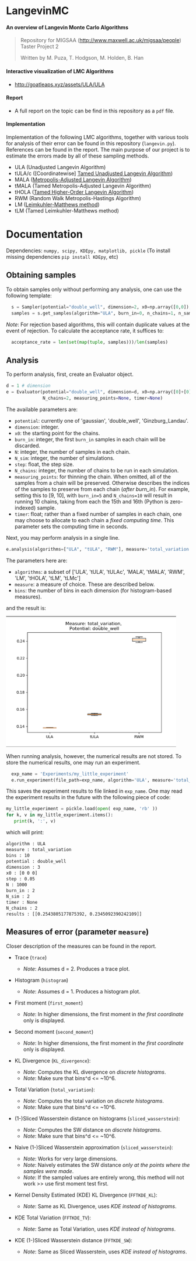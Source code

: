 # LangevinMC

 #### An overview of Langevin Monte Carlo Algorithms
> Repository for MIGSAA (<http://www.maxwell.ac.uk/migsaa/people>) Taster Project 2
>
> Written by M. Puza, T. Hodgson, M. Holden, B. Han

#### Interactive visualization of LMC Algorithms
- <http://goatleaps.xyz/assets/ULA/ULA>

#### Report
- A full report on the topic can be find in this repository as a `pdf` file.

#### Implementation
 Implementation of the following LMC algorithms, together with various tools for
 analysis of their error can be found in this repository (`langevin.py`). References
 can be found in the report. The main purpose of our project is to estimate the errors
 made by all of these sampling methods.

 - ULA (Unadjusted Langevin Algorithm)
 - tULA/c ([Coordinatewise] [Tamed Unadjusted Langevin Algorithm](https://arxiv.org/abs/1710.05559))
 - MALA ([Metropolis-Adjusted Langevin Algorithm](https://pdfs.semanticscholar.org/e86f/414f860a1a70e16d9718c887f4eb59a51f62.pdf))
 - tMALA (Tamed Metropolis-Adjusted Langevin Algorithm)
 - tHOLA ([Tamed Higher-Order Langevin Algorithm](https://arxiv.org/abs/1808.00728))
 - RWM (Random Walk Metropolis-Hastings Algorithm)
 - LM ([Leimkuhler-Matthews method](https://academic.oup.com/amrx/article/2013/1/34/166771))
 - tLM (Tamed Leimkuhler-Matthews method)

# Documentation
Dependencies: `numpy, scipy, KDEpy, matplotlib, pickle` (To install missing dependencies `pip install KDEpy`, etc)

## Obtaining samples

To obtain samples only without performing any analysis, one can use the following template:

``` Python
  s = Sampler(potential="double_well", dimension=2, x0=np.array([0,0]), step=0.1)
  samples = s.get_samples(algorithm="ULA", burn_in=0, n_chains=1, n_samples=1e2, measuring_points=None, timer=None)
```

*Note*: For rejection based algorithms, this will contain duplicate values at the event of rejection. To calculate the acceptance rate, it suffices to:

``` Python
  acceptance_rate = len(set(map(tuple, samples)))/len(samples)
```

## Analysis

To perform analysis, first, create an Evaluator object.

```python
d = 1 # dimension
e = Evaluator(potential="double_well", dimension=d, x0=np.array([0]+[0]*(d-1)), burn_in=2, N=1000, N_sim=2, step=0.05, \
              N_chains=2, measuring_points=None, timer=None)
```

The available parameters are:
  - `potential`: currently one of 'gaussian', 'double_well', 'Ginzburg_Landau'.
  - `dimension`: integer.
  - `x0`: the starting point for the chains.
  - `burn_in`: integer, the first `burn_in` samples in each chain will be discarded.
  - `N`: integer, the number of samples in each chain.
  - `N_sim`: integer, the number of simulations.
  - `step`: float, the step size.
  - `N_chains`: integer, the number of chains to be run in each simulation.
  - `measuring_points`: for thinning the chain. When omitted, all of the samples from a chain will be preserved. Otherwise describes the indices of the samples to preserve from each chain (*after burn_in*). For example, setting this to [9, 10], with `burn_in=5` and `N_chains=10` will result in running 10 chains, taking from each the 15th and 16th (Python is zero-indexed) sample.
  - `timer`: float; rather than a fixed number of samples in each chain, one may choose to allocate to each chain a *fixed computing time*. This parameter sets the computing time in seconds.

Next, you may perform analysis in a single line.

``` python
e.analysis(algorithms=["ULA", "tULA", "RWM"], measure='total_variation', bins=40)
```

The parameters here are:
  - `algorithms`: a subset of ['ULA', 'tULA', 'tULAc', 'MALA', 'tMALA', 'RWM', 'LM', 'tHOLA', 'tLM', 'tLMc']
  - `measure`: a measure of choice. These are described below.
  - `bins`: the number of bins in each dimension (for histogram-based measures).

and the result is:

![](Figures/example_use.png)

When running analysis, however, the numerical results are not stored. To store the numerical results, one may run an experiment.

``` python
  exp_name = 'Experiments/my_little_experiment'
  e.run_experiment(file_path=exp_name, algorithm='ULA', measure='total_variation', bins=10)
```

This saves the experiment results to file linked in `exp_name`. One may read the experiment results in the future with the following piece of code:

``` Python
my_little_experiment = pickle.load(open( exp_name, 'rb' ))
for k, v in my_little_experiment.items():
   print(k, ':', v)
```

which will print:

```
algorithm : ULA
measure : total_variation
bins : 10
potential : double_well
dimension : 3
x0 : [0 0 0]
step : 0.05
N : 1000
burn_in : 2
N_sim : 2
timer : None
N_chains : 2
results : [[0.2543805177875392, 0.2345092390242109]]
 ```


## Measures of error (parameter `measure`)
Closer description of the measures can be found in the report.

- Trace (`trace`)
     - *Note*: Assumes d = 2. Produces a trace plot.


- Histogram (`histogram`)
    - *Note*: Assumes d = 1. Produces a histogram plot.


- First moment (`first_moment`)
  - *Note*: In higher dimensions, the first moment in *the first coordinate* only is displayed.


- Second moment (`second_moment`)
  - *Note*: In higher dimensions, the first moment in *the first coordinate* only is displayed.



- KL Divergence (`KL_divergence`):
     - *Note*: Computes the KL divergence on *discrete histograms*.
     - *Note*: Make sure that bins^d <= ~10^6.


- Total Variation (`total_variation`):
    - *Note*: Computes the total variation on *discrete histograms*.
    - *Note*: Make sure that bins^d <= ~10^6.


- (1-)Sliced Wasserstein distance on histograms (`sliced_wasserstein`):
    - *Note*: Computes the SW distance on *discrete histograms*.
    - *Note*: Make sure that bins^d <= ~10^6.


- Naive (1-)Sliced Wasserstein approximation (`sliced_wasserstein`):
    - *Note*: Works for very large dimensions.
    - *Note*: Naively estimates the SW distance *only at the points where the samples were made*.
    - *Note*: If the sampled values are entirely wrong, this method will not work >> use first moment test first.


- Kernel Density Estimated (KDE) KL Divergence (`FFTKDE_KL`):
    - *Note*: Same as KL Divergence, uses *KDE instead of histograms*.


- KDE Total Variation (`FFTKDE_TV`):
    - *Note*: Same as Total Variation, uses *KDE instead of histograms*.


- KDE (1-)Sliced Wasserstein distance (`FFTKDE_SW`):
    - *Note*: Same as Sliced Wasserstein, uses *KDE instead of histograms*.
